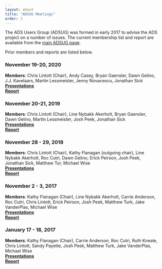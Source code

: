 ```yaml
---
layout: about
title: "ADSUG Meetings"
order: 3
---
```


The ADS Users Group (ADSUG) was formed in early 2017 to advise the ADS project on a number of issues. The current membership list and report are available from the [main ADSUG page](../adsug/adsug.html).

Prior members and reports are listed below.

### November 19-20, 2020
**Members**: Chris Lintott (Chair), Andy Casey, Bryan Gaensler, Dawn Gelino, J.J. Kavelaars, Martin Lessmeister, Jenny Novacescu, Jonathan Sick  
**[Presentations](../adsug/past_meetings/2020-11-01-202011-program.html)**  
**[Report](http://ads.harvard.edu/adsug/2020/ADSUG_Report_2020.pdf)**

### November 20-21, 2019
**Members**: Chris Lintott (Chair), Line Nybakk Akerholt, Bryan Gaensler, Dawn Gelino, Martin Lessmeister, Josh Peek, Jonathan Sick  
**[Presentations](../adsug/past_meetings/2019-11-01-201911-program.html)**  
**[Report](http://ads.harvard.edu/adsug/2019/ADSUG_Report_2019.pdf)**

### November 28 - 29, 2018
**Members**: Chris Lintott (Chair), Kathy Flanagan (outgoing chair), Line Nybakk Akerholt, Roc Cutri, Dawn Gelino, Erick Peirson, Josh Peek, Jonathan Sick, Matthew Tur, Michael Wise  
**[Presentations](../adsug/past_meetings/2018-11-01-201811-program.html)**  
**[Report](http://ads.harvard.edu/adsug/2018/ADSUG_Report_2018.pdf)**

### November 2 - 3, 2017
**Members**: Kathy Flanagan (Chair), Line Nybakk Akerholt, Carrie Anderson, Roc Cutri, Chris Lintott, Erick Peirson, Josh Peek, Matthew Turk,  Jake VanderPlas, Michael Wise  
**[Presentations](../adsug/past_meetings/2018-01-01-201711-program.html)**  
**[Report](http://ads.harvard.edu/adsug/2017b/ADSUG_Report_Jan2018.pdf)**

### January 17 - 18, 2017
**Members**: Kathy Flanagan (Chair), Carrie Anderson, Roc Cutri, Ruth Kneale, Chris Lintott, Sandy Payette, Josh Peek, Matthew Turk, Jake VanderPlas, Michael Wise  
**[Presentations](../adsug/past_meetings/2018-01-01-201701-program.html)**  
**[Report](http://ads.harvard.edu/adsug/2017/ADSUG_Report.pdf)**
